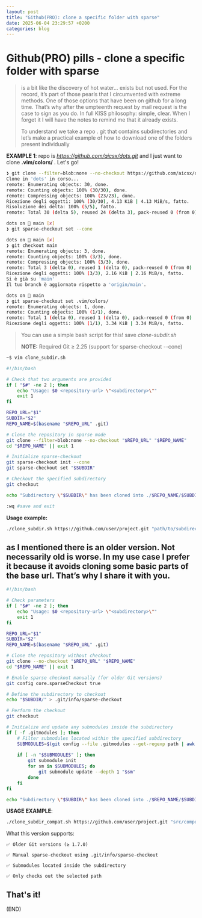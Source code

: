 ```yaml
---
layout: post
title: "Github(PRO): clone a specific folder with sparse"
date: 2025-06-04 23:29:57 +0200
categories: blog
---
```


# Github(PRO) pills - clone a specific folder with sparse

> is a bit like the discovery of hot water... exists but not used. For the record, it’s part of those pearls that I circumvented with extreme methods. One of those options that have been on github for a long time.  That’s why after the umpteenth request by mail request is the case to sign as you do. In full KISS philosophy: simple, clear. When I forget it I will have the notes to remind me that it already exists. 
>
> To understand we take a repo . git that contains subdirectories and let’s make a practical example of how to download one of the folders present individually

**EXAMPLE 1**: repo is *https://github.com/aicsx/dots.git* and I just want to clone **.vim/colors/** . Let's go!

```bash
❯ git clone --filter=blob:none --no-checkout https://github.com/aicsx/dots.git && cd dots
Clone in 'dots' in corso...
remote: Enumerating objects: 30, done.
remote: Counting objects: 100% (30/30), done.
remote: Compressing objects: 100% (23/23), done.
Ricezione degli oggetti: 100% (30/30), 4.13 KiB | 4.13 MiB/s, fatto.
Risoluzione dei delta: 100% (5/5), fatto.
remote: Total 30 (delta 5), reused 24 (delta 3), pack-reused 0 (from 0)

dots on  main [✘] 
❯ git sparse-checkout set --cone

dots on  main [✘] 
❯ git checkout main
remote: Enumerating objects: 3, done.
remote: Counting objects: 100% (3/3), done.
remote: Compressing objects: 100% (3/3), done.
remote: Total 3 (delta 0), reused 1 (delta 0), pack-reused 0 (from 0)
Ricezione degli oggetti: 100% (3/3), 2.16 KiB | 2.16 MiB/s, fatto.
Si è già su 'main'
Il tuo branch è aggiornato rispetto a 'origin/main'.

dots on  main 
❯ git sparse-checkout set .vim/colors/
remote: Enumerating objects: 1, done.
remote: Counting objects: 100% (1/1), done.
remote: Total 1 (delta 0), reused 1 (delta 0), pack-reused 0 (from 0)
Ricezione degli oggetti: 100% (1/1), 3.34 KiB | 3.34 MiB/s, fatto.


```

> You can use a simple bash script for this! save *clone-subdir.sh*
>
> **NOTE:** Required Git ≥ 2.25 (support for sparse-checkout --cone)

```bash
~$ vim clone_subdir.sh 
```

```bash
#!/bin/bash

# Check that two arguments are provided
if [ "$#" -ne 2 ]; then
    echo "Usage: $0 <repository-url> \"<subdirectory>\""
    exit 1
fi

REPO_URL="$1"
SUBDIR="$2"
REPO_NAME=$(basename "$REPO_URL" .git)

# Clone the repository in sparse mode
git clone --filter=blob:none --no-checkout "$REPO_URL" "$REPO_NAME"
cd "$REPO_NAME" || exit 1

# Initialize sparse-checkout
git sparse-checkout init --cone
git sparse-checkout set "$SUBDIR"

# Checkout the specified subdirectory
git checkout

echo "Subdirectory \"$SUBDIR\" has been cloned into ./$REPO_NAME/$SUBDIR"

```

```bash
:wq #save and exit
```

**Usage example:**

```bash
./clone_subdir.sh https://github.com/user/project.git "path/to/subdirectory"
```

## as I mentioned there is an older version. Not necessarily old is worse. In my use case I prefer it because it avoids cloning some basic parts of the base url. That’s why I share it with you. 

```bash
#!/bin/bash

# Check parameters
if [ "$#" -ne 2 ]; then
    echo "Usage: $0 <repository-url> \"<subdirectory>\""
    exit 1
fi

REPO_URL="$1"
SUBDIR="$2"
REPO_NAME=$(basename "$REPO_URL" .git)

# Clone the repository without checkout
git clone --no-checkout "$REPO_URL" "$REPO_NAME"
cd "$REPO_NAME" || exit 1

# Enable sparse checkout manually (for older Git versions)
git config core.sparseCheckout true

# Define the subdirectory to checkout
echo "$SUBDIR/" > .git/info/sparse-checkout

# Perform the checkout
git checkout

# Initialize and update any submodules inside the subdirectory
if [ -f .gitmodules ]; then
    # Filter submodules located within the specified subdirectory
    SUBMODULES=$(git config --file .gitmodules --get-regexp path | awk -v sub="$SUBDIR/" '$2 ~ "^"sub {print $2}')
    
    if [ -n "$SUBMODULES" ]; then
        git submodule init
        for sm in $SUBMODULES; do
            git submodule update --depth 1 "$sm"
        done
    fi
fi

echo "Subdirectory \"$SUBDIR\" has been cloned into ./$REPO_NAME/$SUBDIR"
```

**USAGE EXAMPLE**:

```bash
./clone_subdir_compat.sh https://github.com/user/project.git "src/components"
```

What this version supports:

    ✅ Older Git versions (≥ 1.7.0)
    
    ✅ Manual sparse-checkout using .git/info/sparse-checkout
    
    ✅ Submodules located inside the subdirectory
    
    ✅ Only checks out the selected path

That's it!
---

(END)
